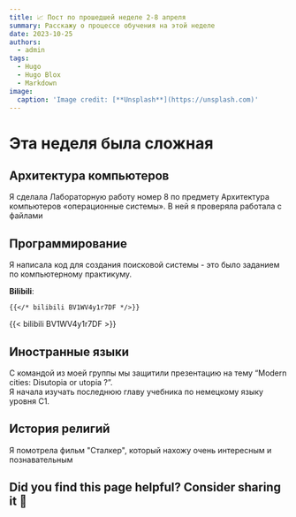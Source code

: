 ```yaml
---
title: 📈 Пост по прошедшей неделе 2-8 апреля
summary: Расскажу о процессе обучения на этой неделе
date: 2023-10-25
authors:
  - admin
tags:
  - Hugo
  - Hugo Blox
  - Markdown
image:
  caption: 'Image credit: [**Unsplash**](https://unsplash.com)'
---
```

# Эта неделя была сложная 

## Архитектура компьютеров 

Я сделала Лабораторную работу номер 8 по предмету Архитектура компьютеров «операционные системы». В ней я проверяла работала с файлами

## Программирование 

Я написала код для создания поисковой системы - это было заданием по компьютерному практикуму. 

**Bilibili**:

    {{</* bilibili BV1WV4y1r7DF */>}}

{{< bilibili BV1WV4y1r7DF >}}



## Иностранные языки

С командой из моей группы мы защитили презентацию на тему “Modern cities: Disutopia or utopia ?”.  
Я начала изучать последнюю главу учебника по немецкому языку уровня С1.

## История религий

Я помотрела фильм "Сталкер", который нахожу очень интересным и познавательным



## Did you find this page helpful? Consider sharing it 🙌
